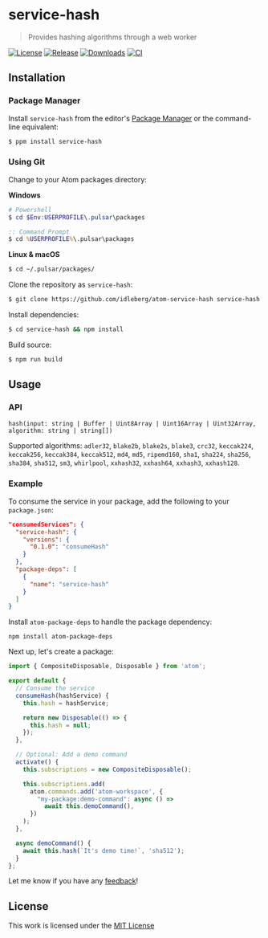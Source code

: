 # service-hash

> Provides hashing algorithms through a web worker

[![License](https://img.shields.io/github/license/idleberg/atom-service-hash?color=blue&style=for-the-badge)](https://github.com/idleberg/atom-service-hash/blob/master/LICENSE)
[![Release](https://img.shields.io/github/v/release/idleberg/atom-service-hash?style=for-the-badge)](https://github.com/idleberg/atom-service-hash/releases)
[![Downloads](https://img.shields.io/pulsar/dt/service-hash?style=for-the-badge&color=slateblue)](https://web.pulsar-edit.dev/packages/service-hash)
[![CI](https://img.shields.io/github/actions/workflow/status/idleberg/atom-service-hash/default.yml?style=for-the-badge)](https://github.com/idleberg/atom-service-hash/actions)

## Installation

### Package Manager

Install `service-hash` from the editor's [Package Manager](http://flight-manual.atom-editor.cc/using-atom/sections/atom-packages/) or the command-line equivalent:

```sh
$ ppm install service-hash
```

### Using Git

Change to your Atom packages directory:

**Windows**

```powershell
# Powershell
$ cd $Env:USERPROFILE\.pulsar\packages
```

```cmd
:: Command Prompt
$ cd %USERPROFILE%\.pulsar\packages
```

**Linux & macOS**

```bash
$ cd ~/.pulsar/packages/
```

Clone the repository as `service-hash`:

```bash
$ git clone https://github.com/idleberg/atom-service-hash service-hash
```

Install dependencies:

```bash
$ cd service-hash && npm install
```

Build source:

```bash
$ npm run build
```

## Usage

### API

`hash(input: string | Buffer | Uint8Array | Uint16Array | Uint32Array, algorithm: string | string[])`

Supported algorithms: `adler32`, `blake2b`, `blake2s`, `blake3`, `crc32`, `keccak224`, `keccak256`, `keccak384`, `keccak512`, `md4`, `md5`, `ripemd160`, `sha1`, `sha224`, `sha256`, `sha384`, `sha512`, `sm3`, `whirlpool`, `xxhash32`, `xxhash64`, `xxhash3`, `xxhash128`.

### Example

To consume the service in your package, add the following to your `package.json`:

```json
"consumedServices": {
  "service-hash": {
    "versions": {
      "0.1.0": "consumeHash"
    }
  },
  "package-deps": [
    {
      "name": "service-hash"
    }
  ]
}
```

Install `atom-package-deps` to handle the package dependency:

`npm install atom-package-deps`

Next up, let's create a package:

```js
import { CompositeDisposable, Disposable } from 'atom';

export default {
  // Consume the service
  consumeHash(hashService) {
    this.hash = hashService;

    return new Disposable(() => {
      this.hash = null;
    });
  },

  // Optional: Add a demo command
  activate() {
    this.subscriptions = new CompositeDisposable();

    this.subscriptions.add(
      atom.commands.add('atom-workspace', {
        "my-package:demo-command": async () =>
          await this.demoCommand(),
      })
    );
  },

  async demoCommand() {
    await this.hash(`It's demo time!`, 'sha512');
  }
};
```

Let me know if you have any [feedback][Discussions]!

## License

This work is licensed under the [MIT License](LICENSE)

[Web Workers]: https://developer.mozilla.org/en-US/docs/Web/API/Web_Workers_API/Using_web_workers
[Discussions]: https://github.com/idleberg/atom-service-hash/discussions
